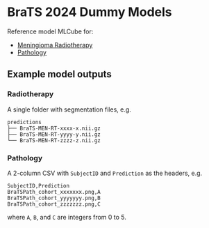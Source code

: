 # BraTS 2024 Dummy Models

Reference model MLCube for:

* [Meningioma Radiotherapy](https://www.synapse.org/Synapse:syn53708249/wiki/627503)
* [Pathology](https://www.synapse.org/Synapse:syn53708249/wiki/628091)

## Example model outputs

### Radiotherapy

A single folder with segmentation files, e.g.

```
predictions
├── BraTS-MEN-RT-xxxx-x.nii.gz
├── BraTS-MEN-RT-yyyy-y.nii.gz
└── BraTS-MEN-RT-zzzz-z.nii.gz
```

### Pathology

A 2-column CSV with `SubjectID` and `Prediction` as the headers, e.g.

```
SubjectID,Prediction
BraTSPath_cohort_xxxxxxx.png,A
BraTSPath_cohort_yyyyyyy.png,B
BraTSPath_cohort_zzzzzzz.png,C
```

where `A`, `B`, and `C` are integers from 0 to 5.

